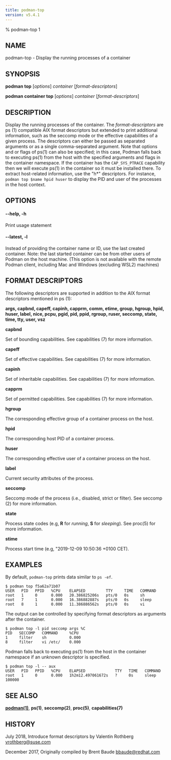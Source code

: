 ```yaml
---
title: podman-top
version: v5.4.1
---
```


% podman-top 1

## NAME
podman\-top - Display the running processes of a container

## SYNOPSIS
**podman top** [*options*] *container* [*format-descriptors*]

**podman container top** [*options*] *container* [*format-descriptors*]

## DESCRIPTION
Display the running processes of the container. The *format-descriptors* are ps (1) compatible AIX format
descriptors but extended to print additional information, such as the seccomp mode or the effective capabilities
of a given process. The descriptors can either be passed as separated arguments or as a single comma-separated
argument. Note that options and or flags of ps(1) can also be specified; in this case, Podman falls back to
executing ps(1) from the host with the specified arguments and flags in the container namespace. If the container
has the `CAP_SYS_PTRACE` capability then we will execute ps(1) in the container so it must be installed there.
To extract host-related information, use the "h*" descriptors.  For instance, `podman top $name hpid huser`
to display the PID and user of the processes in the host context.

## OPTIONS

#### **--help**, **-h**

Print usage statement


[//]: # (BEGIN included file options/latest.md)
#### **--latest**, **-l**

Instead of providing the container name or ID, use the last created container.
Note: the last started container can be from other users of Podman on the host machine.
(This option is not available with the remote Podman client, including Mac and Windows
(excluding WSL2) machines)

[//]: # (END   included file options/latest.md)

## FORMAT DESCRIPTORS

The following descriptors are supported in addition to the AIX format descriptors mentioned in ps (1):

**args, capbnd, capeff, capinh, capprm, comm, etime, group, hgroup, hpid, huser, label, nice, pcpu, pgid, pid, ppid, rgroup, ruser, seccomp, state, time, tty, user, vsz**

**capbnd**

  Set of bounding capabilities. See capabilities (7) for more information.

**capeff**

  Set of effective capabilities. See capabilities (7) for more information.

**capinh**

  Set of inheritable capabilities. See capabilities (7) for more information.

**capprm**

  Set of permitted capabilities. See capabilities (7) for more information.

**hgroup**

  The corresponding effective group of a container process on the host.

**hpid**

  The corresponding host PID of a container process.

**huser**

  The corresponding effective user of a container process on the host.

**label**

  Current security attributes of the process.

**seccomp**

  Seccomp mode of the process (i.e., disabled, strict or filter). See seccomp (2) for more information.

**state**

  Process state codes (e.g, **R** for *running*, **S** for *sleeping*). See proc(5) for more information.

**stime**

  Process start time (e.g, "2019-12-09 10:50:36 +0100 CET).

## EXAMPLES

By default, `podman-top` prints data similar to `ps -ef`.
```
$ podman top f5a62a71b07
USER   PID   PPID   %CPU    ELAPSED         TTY     TIME   COMMAND
root   1     0      0.000   20.386825206s   pts/0   0s     sh
root   7     1      0.000   16.386882887s   pts/0   0s     sleep
root   8     1      0.000   11.386886562s   pts/0   0s     vi
```

The output can be controlled by specifying format descriptors as arguments after the container.
```
$ podman top -l pid seccomp args %C
PID   SECCOMP   COMMAND     %CPU
1     filter    sh          0.000
8     filter    vi /etc/    0.000
```

Podman falls back to executing ps(1) from the host in the container namespace if an unknown descriptor is specified.
```
$ podman top -l -- aux
USER   PID   PPID   %CPU    ELAPSED             TTY   TIME   COMMAND
root   1     0      0.000   1h2m12.497061672s   ?     0s     sleep 100000
```

## SEE ALSO
**[podman(1)](podman.1.md)**, **ps(1)**, **seccomp(2)**, **proc(5)**, **capabilities(7)**

## HISTORY
July 2018, Introduce format descriptors by Valentin Rothberg <vrothberg@suse.com>

December 2017, Originally compiled by Brent Baude <bbaude@redhat.com>
